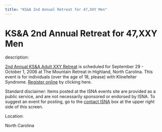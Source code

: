 ```yaml
---
title: "KS&A 2nd Annual Retreat for 47,XXY Men"
---
```


# KS&A 2nd Annual Retreat for 47,XXY Men

  
description:  
  


[2nd Annual KS&A Adult XXY Retreat][1] is scheduled for September 29 - October 1, 2006 at The Mountain Retreat in Highland, North Carolina. This event is for individuals (over the age of 18, please) with Klinefelter Syndrome. [Register online][2] by clicking here.

  
  


Standard disclaimer: Items posted at the ISNA events site are provided as a public service, and are not necessarily sponsored or endorsed by ISNA. To suggest an event for posting, go to the [contact ISNA][3] box at the upper right side of this screen.

  


  


  
Location:  
  
North Carolina

 [1]: http://www.genetic.org/ks/support/2006_Adult_Retreat.htm
 [2]: https://www.regonline.com/100770
 [3]: /about/contact